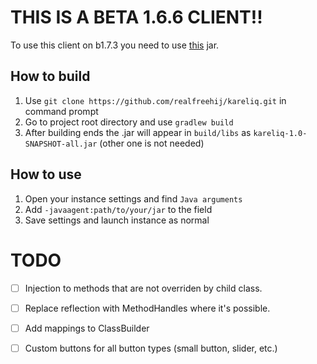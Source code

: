 # THIS IS A BETA 1.6.6 CLIENT!!
To use this client on b1.7.3 you need to use [this](https://www.mediafire.com/file/74s6333uskck191/b1.7.3-mcp.jar/file) jar.

## How to build
1. Use `git clone https://github.com/realfreehij/kareliq.git` in command prompt
2. Go to project root directory and use `gradlew build`
3. After building ends the .jar will appear in `build/libs` as `kareliq-1.0-SNAPSHOT-all.jar` (other one is not needed)

## How to use
1. Open your instance settings and find `Java arguments`
2. Add `-javaagent:path/to/your/jar` to the field
3. Save settings and launch instance as normal

# TODO
- [ ] Injection to methods that are not overriden by child class.
- [ ] Replace reflection with MethodHandles where it's possible.
- [ ] Add mappings to ClassBuilder


- [ ] Custom buttons for all button types (small button, slider, etc.)